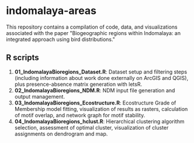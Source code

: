 # indomalaya-areas
This repository contains a compilation of code, data, and visualizations associated with the paper "Biogeographic regions within Indomalaya: an integrated approach using bird distributions."

## R scripts ##
1. **01_IndomalayaBioregions_Dataset.R**: Dataset setup and filtering steps (including information about work done externally on ArcGIS and QGIS), plus presence-absence matrix generation with letsR.
2. **02_IndomalayaBioregions_NDM.R**: NDM input file generation and output management.
3. **03_IndomalayaBioregions_Ecostructure.R**: Ecostructure Grade of Membership model fitting, visualization of results as rasters, calculation of motif overlap, and network graph for motif stability.
4. **04_IndomalayaBioregions_hclust.R**: Hierarchical clustering algorithm selection, assessment of optimal cluster, visualization of cluster assignments on dendrogram and map.
